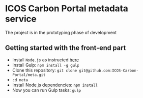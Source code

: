 ICOS Carbon Portal metadata service
===================================

The project is in the prototyping phase of development

Getting started with the front-end part
-----------------------------------
- Install `Node.js` as instructed [here](https://github.com/nodesource/distributions)
- Install Gulp: `npm install -g gulp`
- Clone this repository: `git clone git@github.com:ICOS-Carbon-Portal/meta.git`
- `cd meta`
- Install Node.js dependencies: `npm install`
- Now you can run Gulp tasks: `gulp`


